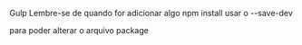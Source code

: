 Gulp
Lembre-se de quando for adicionar algo npm install usar o --save-dev

para poder alterar o arquivo package